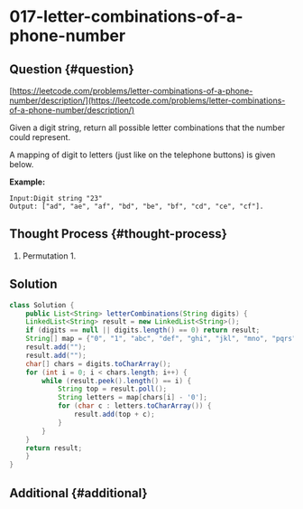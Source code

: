 # 017-letter-combinations-of-a-phone-number

## Question {#question}

[https://leetcode.com/problems/letter-combinations-of-a-phone-number/description/](https://leetcode.com/problems/letter-combinations-of-a-phone-number/description/)

Given a digit string, return all possible letter combinations that the number could represent.

A mapping of digit to letters \(just like on the telephone buttons\) is given below.

**Example:**

```text
Input:Digit string "23"
Output: ["ad", "ae", "af", "bd", "be", "bf", "cd", "ce", "cf"].
```

## Thought Process {#thought-process}

1. Permutation
   1. 

## Solution

```java
class Solution {
    public List<String> letterCombinations(String digits) {
    LinkedList<String> result = new LinkedList<String>();
    if (digits == null || digits.length() == 0) return result;
    String[] map = {"0", "1", "abc", "def", "ghi", "jkl", "mno", "pqrs", "tuv", "wxyz"};
    result.add("");
    result.add("");
    char[] chars = digits.toCharArray();
    for (int i = 0; i < chars.length; i++) {
        while (result.peek().length() == i) {
            String top = result.poll();
            String letters = map[chars[i] - '0'];
            for (char c : letters.toCharArray()) {
                result.add(top + c);
            }
        }
    }
    return result;
    }
}
```

## Additional {#additional}

